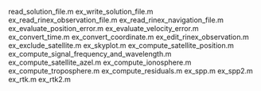 read_solution_file.m
ex_write_solution_file.m
ex_read_rinex_observation_file.m
ex_read_rinex_navigation_file.m
ex_evaluate_position_error.m
ex_evaluate_velocity_error.m
ex_convert_time.m
ex_convert_coordinate.m
ex_edit_rinex_observation.m
ex_exclude_satellite.m
ex_skyplot.m
ex_compute_satellite_position.m
ex_compute_signal_frequency_and_wavelength.m
ex_compute_satellite_azel.m
ex_compute_ionosphere.m
ex_compute_troposphere.m
ex_compute_residuals.m
ex_spp.m
ex_spp2.m
ex_rtk.m
ex_rtk2.m